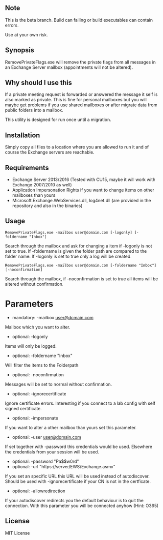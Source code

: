 ## Note

This is the beta branch. Build can failing or build executables can contain errors.

Use at your own risk.

## Synopsis

RemovePrivateFlags.exe will remove the private flags from all messages in an Exchange Server mailbox (appointments will not be altered).

## Why should I use this

If a private meeting request is forwarded or answered the message it self is also marked as private. This is fine for personal
mailboxes but you will maybe get problems if you use shared mailboxes or after migrate data from public folders into a mailbox.

This utility is designed for run once until a migration.

## Installation

Simply copy all files to a location where you are allowed to run it and of course the Exchange servers are reachable.

## Requirements
* Exchange Server 2013/2016 (Tested with CU15, maybe it will work with Exchange 2007/2010 as well)
* Application Impersonation Rights if you want to change items on other mailboxes than yours
* Microsoft.Exchange.WebServices.dll, log4net.dll (are provided in the repository and also in the binaries)

## Usage
```
RemovePrivateFlags.exe -mailbox user@domain.com [-logonly] [-foldername "Inbox"]
```

Search through the mailbox and ask for changing a item if -logonly is not set to true. If -foldername is given the folder path are compared to the folder name.
If -logonly is set to true only a log will be created.


```
RemovePrivateFlags.exe -mailbox user@domain.com [-foldername "Inbox"] [-noconfirmation]
```

Search through the mailbox, if -noconfirmation is set to true all items will be altered without confirmation.

# Parameters
* mandatory: -mailbox user@domain.com

Mailbox which you want to alter.

* optional: -logonly 

Items will only be logged.

* optional: -foldername "Inbox"

Will filter the items to the Folderpath

* optional: -noconfirmation

Messages will be set to normal without confirmation.

* optional: -ignorecertificate

Ignore certificate errors. Interesting if you connect to a lab config with self signed certificate.

* optional: -impersonate

If you want to alter a other mailbox than yours set this parameter.

* optional: -user user@domain.com

If set together with -password this credentials would be used. Elsewhere the credentials from your session will be used.

* optional: -password "Pa$$w0rd"
* optional: -url "https://server/EWS/Exchange.asmx"

If you set an specific URL this URL will be used instead of autodiscover. Should be used with -ignorecertificate if your CN is not in the certficate.

* optional: -allowredirection

If your autodiscover redirects you the default behaviour is to quit the connection. With this parameter you will be connected anyhow (Hint: O365)



## License

MIT License
